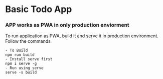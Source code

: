 # Basic Todo App

### APP works as PWA in only production enviorment
To run application as PWA, build it and serve it in production environment. Follow the commands

```
- To Build
npm run build
- Install serve first
npm i serve -g
- Run using serve
serve -s build
```
